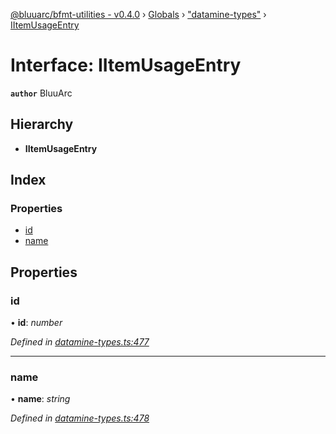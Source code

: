 [@bluuarc/bfmt-utilities - v0.4.0](../README.md) › [Globals](../globals.md) › ["datamine-types"](../modules/_datamine_types_.md) › [IItemUsageEntry](_datamine_types_.iitemusageentry.md)

# Interface: IItemUsageEntry

**`author`** BluuArc

## Hierarchy

* **IItemUsageEntry**

## Index

### Properties

* [id](_datamine_types_.iitemusageentry.md#id)
* [name](_datamine_types_.iitemusageentry.md#name)

## Properties

###  id

• **id**: *number*

*Defined in [datamine-types.ts:477](https://github.com/BluuArc/bfmt-utilities/blob/master/src/datamine-types.ts#L477)*

___

###  name

• **name**: *string*

*Defined in [datamine-types.ts:478](https://github.com/BluuArc/bfmt-utilities/blob/master/src/datamine-types.ts#L478)*
